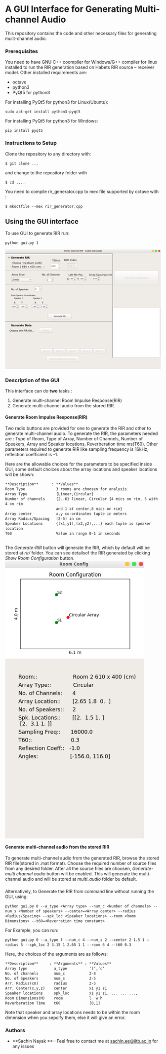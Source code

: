 # A GUI Interface for Generating Multi-channel Audio

This repository contains the code and other necessary files for generating mulit-channel audio. 


### Prerequisites

You need to have GNU C++ coompiler for Windows/G++ compiler for linux installed to run the RIR generation based on Habets RIR source – receiver model. Other installed requirements are:

* octave
* python3
* PyQt5 for python3

For installing PyQt5 for python3 for Linux(Ubuntu):
```
sudo apt-get install python3-pyqt5 
```
For installing PyQt5 for python3 for Windows:
```
pip install pyqt5
```

### Instructions to Setup

Clone the repository to any directory with:
```
$ git clone ...
```
and change to the repository folder with
```
$ cd ....
```
You need to compile rir_generator.cpp to mex file supported by octave with :
```
$ mkoctfile --mex rir_generator.cpp
```
## Using the GUI interface

To use GUI to generate RIR run:
```
python gui.py 1
```
![GUI for RIR/Audio generation](https://github.com/iitbdaplab/multi-channel_audio_simulator/blob/master/images/gui1.png)
### Description of the GUI

This interface can do **two** tasks : 
1) Generate multi-channel Room Impulse Response(RIR)
2) Generate multi-channel audio from the stored RIR.

#### Generate Room Impulse Response(RIR)
Two radio buttons are provided for one to generate the RIR and other to generate multi-channel audio.
To generate the RIR, the parameters needed are : Type of Room, Type of Array, Number of Channels, Number of Speakers, Array and Speaker locations, Reverberation time ms(T60). Other parameters required to generate RIR like sampling frequency is 16kHz, reflection coefficient is -1.

Here are the allowable choices for the parameters to be specified inside GUI, some default choices about the array locations and speaker locations will be shown:
```
**Description**      : **Values**
Room Type              3 rooms are choosen for analysis 
Array Type             {Linear,Circular}
Number of channels     {2..6} linear, Circular {4 mics on rim, 5 with 4 on rim             
                       and 1 at center,8 mics on rim}
Array center           x,y co-ordinates tuple in meters
Array Radius/Spacing   [2-5] in cm
Speaker Locations      {(x1,y1),(x2,y2),...} each tuple is speaker location
T60                    Value in range 0-1 in seconds
 
```
The *Generate-RIR* button will generate the RIR, which by default will be stored at *rir/* folder. You can see detailsof the RIR generated by clicking *Show Room Configuration* button.
<img align="center" width="450" height="900" src="https://github.com/iitbdaplab/multi-channel_audio_simulator/blob/master/images/gui2.png" />


#### Generate multi-channel audio from the stored RIR 
To generate multi-channel audio from the generated RIR, browse the stored RIR file(stored in .mat format). Choose the required number of source files from any desired folder. After all the source files are choosen, *Generate-multi channel audio* button will be enabled. This will generate the multi-channel audio and will be stored at *multi_audio* folder bu default.

###
Alternatively, to Generate the RIR from command line without running the GUI, using:
```
python gui.py 0 --a_type <Array type> --num_c <Number of channels> --num_s <Number of speakers> --center=<Array center> --radius <Radius/Spacing> --spk_loc <Speaker locations> --room <Room Dimensions> --t60=<Reverration time constant>

``` 
For Example, you can run:
```
python gui.py 0 --a_type l --num_c 4 --num_s 2 --center 2 1.5 1 –radius 5 --spk_loc 2 3.15 1 2.65 1 1 --room 6 4 --t60 0.3  

```
Here, the choices of the arguments are as follows:
```
**Description**     : **Arguments** : **Values**
Array type            a_type          ‘l’,’c’ 
No. of channels       num_c           2-8
No. of Speakers       num_s           2-5
Arr. Radius(cm)       radius          2-5
Arr. Center(x,y,z)    center          x1 y1 z1
Speaker locations     spk_loc         x1 y1 z1, ... ... ...,
Room Dimensions(M)    room            l  w h
Reverberation Time    t60             [0,1]
```
Note that speaker and array locations needs to be within the room dimension when you sepcify them, else it will give an error.




### Authors

* **Sachin Nayak **--Feel free to contact me at sachin.ee@iitb.ac.in for any issues 


